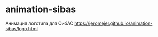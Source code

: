 # animation-sibas
Анимация логотипа для СибАС
https://jeromejer.github.io/animation-sibas/logo.html
